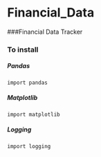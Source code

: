 # Financial_Data

###Financial Data Tracker

### To install

##### Pandas
```
import pandas 
```
##### Matplotlib
```
import matplotlib
```
##### Logging
```
import logging
